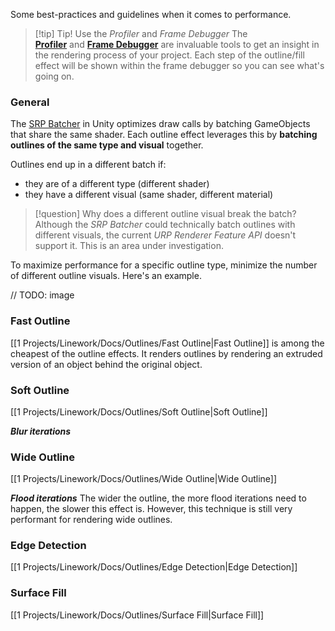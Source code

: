 Some best-practices and guidelines when it comes to performance.

> [!tip] Tip! Use the *Profiler* and *Frame Debugger*
> The **[Profiler](https://docs.unity3d.com/Manual/Profiler.html)** and **[Frame Debugger](https://docs.unity3d.com/Manual/FrameDebugger.html)** are invaluable tools to get an insight in the rendering process of your project. Each step of the outline/fill effect will be shown within the frame debugger so you can see what's going on.

### General

The [SRP Batcher](https://docs.unity3d.com/Manual/SRPBatcher.html) in Unity optimizes draw calls by batching GameObjects that share the same shader. Each outline effect leverages this by **batching outlines of the same type and visual** together.

Outlines end up in a different batch if:
- they are of a different type (different shader)
- they have a different visual (same shader, different material)

> [!question] Why does a different outline visual break the batch?
> Although the _SRP Batcher_ could technically batch outlines with different visuals, the current _URP Renderer Feature API_ doesn't support it. This is an area under investigation.

To maximize performance for a specific outline type, minimize the number of different outline visuals. Here's an example.

// TODO: image

### Fast Outline

[[1 Projects/Linework/Docs/Outlines/Fast Outline|Fast Outline]] is among the cheapest of the outline effects. It renders outlines by rendering an extruded version of an object behind the original object.

### Soft Outline

[[1 Projects/Linework/Docs/Outlines/Soft Outline|Soft Outline]]

***Blur iterations***




### Wide Outline

[[1 Projects/Linework/Docs/Outlines/Wide Outline|Wide Outline]]

***Flood iterations***
The wider the outline, the more flood iterations need to happen, the slower this effect is. However, this technique is still very performant for rendering wide outlines.

### Edge Detection

[[1 Projects/Linework/Docs/Outlines/Edge Detection|Edge Detection]]




### Surface Fill

[[1 Projects/Linework/Docs/Outlines/Surface Fill|Surface Fill]]




